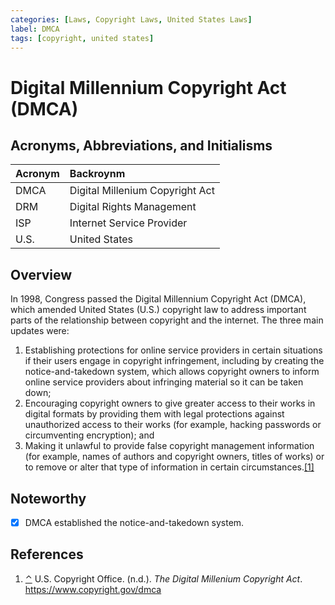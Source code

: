 ```yaml
---
categories: [Laws, Copyright Laws, United States Laws]
label: DMCA
tags: [copyright, united states]
---
```


# Digital Millennium Copyright Act (DMCA)

## Acronyms, Abbreviations, and Initialisms

Acronym | Backroynm
:--- | :---
DMCA | Digital Millenium Copyright Act
DRM | Digital Rights Management
ISP | Internet Service Provider
U.S. | United States

## Overview

<span id="rev1"></span>In 1998, Congress passed the Digital Millennium Copyright Act (DMCA), which amended United States (U.S.) copyright law to address important parts of the relationship between copyright and the internet. The three main updates were:

1. Establishing protections for online service providers in certain situations if their users engage in copyright infringement, including by creating the notice-and-takedown system, which allows copyright owners to inform online service providers about infringing material so it can be taken down;
2. Encouraging copyright owners to give greater access to their works in digital formats by providing them with legal protections against unauthorized access to their works (for example, hacking passwords or circumventing encryption); and 
3. Making it unlawful to provide false copyright management information (for example, names of authors and copyright owners, titles of works) or to remove or alter that type of information in certain circumstances.[[1]](#ref1)

## Noteworthy

- [x] DMCA established the notice-and-takedown system.

## References

1. <span id="ref1"></span>[⌃](#rev1) U.S. Copyright Office. (n.d.). *The Digital Millenium Copyright Act*. https://www.copyright.gov/dmca